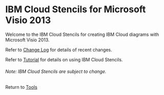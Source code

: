 # IBM Cloud Stencils for Microsoft Visio 2013

Welcome to the IBM Cloud Stencils for creating IBM Cloud diagrams with Microsoft Visio 2013.  

Refer to [Change Log](change_log.md) for details of recent changes.

Refer to [Tutorial](tutorial.md) for details on using IBM Cloud Stencils.

###### Note: IBM Cloud Stencils are subject to change.  

Return to [Tools](/README.md) 
